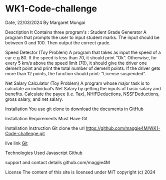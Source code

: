 # WK1-Code-challenge
Date, 22/03/2024
By Margaret Mungai

Description
It Contains three program's :
 Student Grade Generator 
 A program that prompts the user to input student marks. The input should be between 0 and 100. Then output the correct grade.

Speed Detector (Toy Problem)
A program that takes as input the speed of a car e.g 80. If the speed is less than 70, it should print “Ok”. Otherwise, for every 5 km/s above the speed limit (70), it should give the driver one demerit point and print the total number of demerit points.
If the driver gets more than 12 points, the function should print: “License suspended”.

 Net Salary Calculator (Toy Problem)
 A program whose major task is to calculate an individual’s Net Salary by getting the inputs of basic salary and benefits. Calculate the payee (i.e. Tax), NHIFDeductions, NSSFDeductions, gross salary, and net salary. 

 Installation
 You use git clone to download the documents in GitHub

 Installation Requirements
 Must Have Git

 Installation Instruction
 Git clone the url https://github.com/maggie4M/WK1-Code-challenge.git

live link
[Git](https://github.com/maggie4M/WK1-Code-challenge)

Technologies Used
Javascript
Github

support and contact details
github.com/maggie4M

License
The content of this site is licensed under MIT
copyright (c) 2024